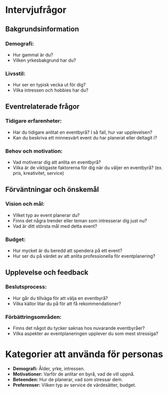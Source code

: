 # Intervjufrågor

## Bakgrundsinformation
### Demografi:
- Hur gammal är du?
- Vilken yrkesbakgrund har du?

### Livsstil:
- Hur ser en typisk vecka ut för dig?
- Vilka intressen och hobbies har du?

## Eventrelaterade frågor
### Tidigare erfarenheter:
- Har du tidigare anlitat en eventbyrå? I så fall, hur var upplevelsen?
- Kan du beskriva ett minnesvärt event du har planerat eller deltagit i?

### Behov och motivation:
- Vad motiverar dig att anlita en eventbyrå?
- Vilka är de viktigaste faktorerna för dig när du väljer en eventbyrå? (ex. pris, kreativitet, service)

## Förväntningar och önskemål
### Vision och mål:
- Vilket typ av event planerar du?
- Finns det några trender eller teman som intresserar dig just nu?
- Vad är ditt största mål med detta event?

### Budget:
- Hur mycket är du beredd att spendera på ett event?
- Hur ser du på värdet av att anlita professionella för eventplanering?

## Upplevelse och feedback
### Beslutsprocess:
- Hur går du tillväga för att välja en eventbyrå?
- Vilka källor litar du på för att få rekommendationer?

### Förbättringsområden:
- Finns det något du tycker saknas hos nuvarande eventbyråer?
- Vilka aspekter av eventplaneringen upplever du som mest stressiga?

# Kategorier att använda för personas
- **Demografi:** Ålder, yrke, intressen.
- **Motivationer:** Varför de anlitar en byrå, vad de vill uppnå.
- **Beteenden:** Hur de planerar, vad som stressar dem.
- **Preferenser:** Vilken typ av service de värdesätter, budget.